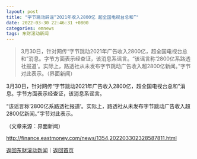```yaml
---
layout: post
title: "字节跳动辟谣“2021年收入2800亿 超全国电视台总和”"
date: 2022-03-30 22:46:31 +0800
categories: emnews
tags: 东财滚动新闻
---
```

> 3月30日，针对网传“字节跳动2021年广告收入2800亿，超全国电视台总和”消息。字节方面表示经查证，该消息系谣言。“该谣言称‘2800亿系路透社报道’。实际上，路透社从未发布字节跳动广告收入超2800亿新闻。”字节对此表示。（界面新闻）

<p>3月30日，针对网传“字节跳动2021年广告收入2800亿，超全国电视台总和”消息。字节方面表示经查证，该消息系谣言。</p>
 <p>“该谣言称‘2800亿系路透社报道’。实际上，路透社从未发布字节跳动广告收入超2800亿新闻。”字节对此表示。</p><p class="em_media">（文章来源：界面新闻）</p>

<http://finance.eastmoney.com/news/1354,202203302328587811.html>

[返回东财滚动新闻](//finews.withounder.com/emnews/)｜[返回首页](//finews.withounder.com/)